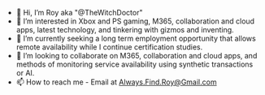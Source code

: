 - 👋 Hi, I’m Roy aka "@TheWitchDoctor"
- 👀 I’m interested in Xbox and PS gaming, M365, collaboration and cloud apps, latest technology, and tinkering with gizmos and inventing.
- 🌱 I’m currently seeking a long term employment opportunity that allows remote availability while I continue certification studies.
- 💞️ I’m looking to collaborate on M365, collaboration and cloud apps, and methods of monitoring service availability using synthetic transactions or AI.
- 📫 How to reach me - Email at Always.Find.Roy@Gmail.com 

<!---
TheWitchDoctor/TheWitchDoctor is a ✨ special ✨ repository because its `README.md` (this file) appears on your GitHub profile.
You can click the Preview link to take a look at your changes.
--->
